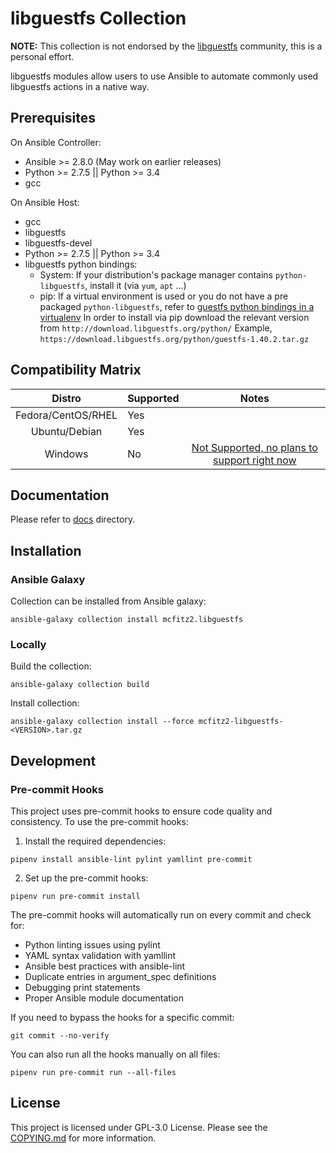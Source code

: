 # libguestfs Collection

**NOTE:** This collection is not endorsed by the [libguestfs](https://libguestfs.org)
community, this is a personal effort.

libguestfs modules allow users to use Ansible to automate commonly used
libguestfs actions in a native way.

## Prerequisites

On Ansible Controller:

- Ansible >= 2.8.0 (May work on earlier releases)
- Python >= 2.7.5 || Python >= 3.4
- gcc

On Ansible Host:

- gcc
- libguestfs
- libguestfs-devel
- Python >= 2.7.5 || Python >= 3.4
- libguestfs python bindings:
  - System:
    If your distribution's package manager contains `python-libguestfs`, install it (via `yum`, `apt` ...)
  - pip:
    If a virtual environment is used or you do not have a pre packaged `python-libguestfs`,
    refer to [guestfs python bindings in a virtualenv](https://www.libguestfs.org/guestfs-python.3.html#using-python-bindings-in-a-virtualenv)
    In order to install via pip download the relevant version from `http://download.libguestfs.org/python/`
    Example, `https://download.libguestfs.org/python/guestfs-1.40.2.tar.gz`

## Compatibility Matrix

|       Distro       | Supported |                                                           Notes                                                            |
| :----------------: | :-------- | :------------------------------------------------------------------------------------------------------------------------: |
| Fedora/CentOS/RHEL | Yes       |                                                                                                                            |
|   Ubuntu/Debian    | Yes       |                                                                                                                            |
|      Windows       | No        | [Not Supported, no plans to support right now](https://listman.redhat.com/archives/libguestfs/2016-February/msg00145.html) |

## Documentation

Please refer to [docs](/docs) directory.

## Installation

### Ansible Galaxy

Collection can be installed from Ansible galaxy:

```shell
ansible-galaxy collection install mcfitz2.libguestfs
```

### Locally

Build the collection:

```shell
ansible-galaxy collection build
```

Install collection:

```shell
ansible-galaxy collection install --force mcfitz2-libguestfs-<VERSION>.tar.gz
```

## Development

### Pre-commit Hooks

This project uses pre-commit hooks to ensure code quality and consistency. To use the pre-commit hooks:

1. Install the required dependencies:

```shell
pipenv install ansible-lint pylint yamllint pre-commit
```

2. Set up the pre-commit hooks:

```shell
pipenv run pre-commit install
```

The pre-commit hooks will automatically run on every commit and check for:

- Python linting issues using pylint
- YAML syntax validation with yamllint
- Ansible best practices with ansible-lint
- Duplicate entries in argument_spec definitions
- Debugging print statements
- Proper Ansible module documentation

If you need to bypass the hooks for a specific commit:

```shell
git commit --no-verify
```

You can also run all the hooks manually on all files:

```shell
pipenv run pre-commit run --all-files
```

## License

This project is licensed under GPL-3.0 License. Please see the [COPYING.md](/COPYING.md) for more information.
